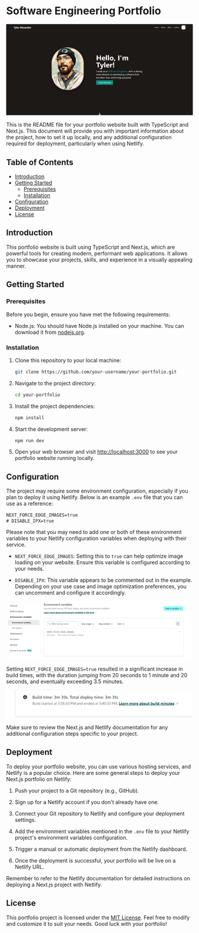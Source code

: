 # Software Engineering Portfolio

![An AI rendered portrait of Tyler, stylized as an American comic avatar. Tyler is a bearded programmer wearing glasses, and a black skullcap.](readme-image.png)

This is the README file for your portfolio website built with TypeScript and Next.js. This document will provide you with important information about the project, how to set it up locally, and any additional configuration required for deployment, particularly when using Netlify.

## Table of Contents
- [Introduction](#introduction)
- [Getting Started](#getting-started)
  - [Prerequisites](#prerequisites)
  - [Installation](#installation)
- [Configuration](#configuration)
- [Deployment](#deployment)
- [License](#license)

## Introduction

This portfolio website is built using TypeScript and Next.js, which are powerful tools for creating modern, performant web applications. It allows you to showcase your projects, skills, and experience in a visually appealing manner.

## Getting Started

### Prerequisites

Before you begin, ensure you have met the following requirements:

- Node.js: You should have Node.js installed on your machine. You can download it from [nodejs.org](https://nodejs.org/).

### Installation

1. Clone this repository to your local machine:

   ```bash
   git clone https://github.com/your-username/your-portfolio.git
   ```

2. Navigate to the project directory:

   ```bash
   cd your-portfolio
   ```

3. Install the project dependencies:

   ```bash
   npm install
   ```

4. Start the development server:

   ```bash
   npm run dev
   ```

5. Open your web browser and visit [http://localhost:3000](http://localhost:3000) to see your portfolio website running locally.

## Configuration

The project may require some environment configuration, especially if you plan to deploy it using Netlify. Below is an example `.env` file that you can use as a reference:

```env
NEXT_FORCE_EDGE_IMAGES=true
# DISABLE_IPX=true
```

Please note that you may need to add one or both of these environment variables to your Netlify configuration variables when deploying with their service.

- `NEXT_FORCE_EDGE_IMAGES`: Setting this to `true` can help optimize image loading on your website. Ensure this variable is configured according to your needs.

- `DISABLE_IPX`: This variable appears to be commented out in the example. Depending on your use case and image optimization preferences, you can uncomment and configure it accordingly.

![Netlify environment variables component with NEXT_FORCE_EDGE_IMAGES set to true](netlify-env-component.png)

Setting `NEXT_FORCE_EDGE_IMAGES=true` resulted in a significant increase in build times, with the duration jumping from 20 seconds to 1 minute and 20 seconds, and eventually exceeding 3.5 minutes.

![Netlify build time reaching 3m 30s](netlify-build-time.png)

Make sure to review the Next.js and Netlify documentation for any additional configuration steps specific to your project.

## Deployment

To deploy your portfolio website, you can use various hosting services, and Netlify is a popular choice. Here are some general steps to deploy your Next.js portfolio on Netlify:

1. Push your project to a Git repository (e.g., GitHub).

2. Sign up for a Netlify account if you don't already have one.

3. Connect your Git repository to Netlify and configure your deployment settings.

4. Add the environment variables mentioned in the `.env` file to your Netlify project's environment variables configuration.

5. Trigger a manual or automatic deployment from the Netlify dashboard.

6. Once the deployment is successful, your portfolio will be live on a Netlify URL.

Remember to refer to the Netlify documentation for detailed instructions on deploying a Next.js project with Netlify.

## License

This portfolio project is licensed under the [MIT License](LICENSE). Feel free to modify and customize it to suit your needs. Good luck with your portfolio!